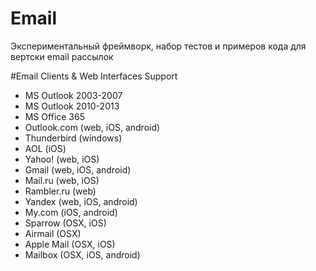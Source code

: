 # Email
Экспериментальный фреймворк, набор тестов и примеров кода для вертски email рассылок

#Email Clients & Web Interfaces Support
- MS Outlook 2003-2007
- MS Outlook 2010-2013
- MS Office 365
- Outlook.com (web, iOS, android)
- Thunderbird (windows)
- AOL (iOS)
- Yahoo! (web, iOS)
- Gmail (web, iOS, android)
- Mail.ru (web, iOS)
- Rambler.ru (web)
- Yandex (web, iOS, android)
- My.com (iOS, android)
- Sparrow (OSX, iOS)
- Airmail (OSX)
- Apple Mail (OSX, iOS)
- Mailbox (OSX, iOS, android)

